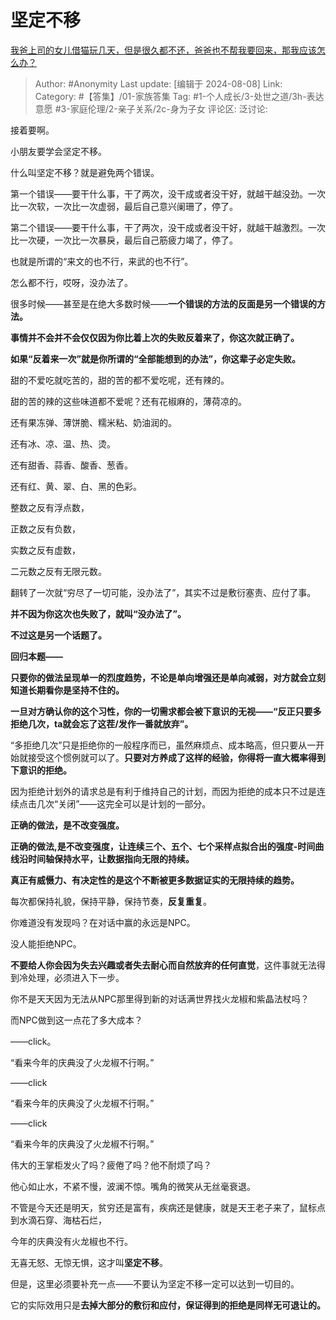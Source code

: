 # 坚定不移
[我爸上司的女儿借猫玩几天，但是很久都不还，爸爸也不帮我要回来，那我应该怎么办？](https://www.zhihu.com/question/509684387/answer/2718809057)

> Author: #Anonymity
> Last update: [编辑于 2024-08-08]
> Link:
> Category: #【答集】/01-家族答集
> Tag: #1-个人成长/3-处世之道/3h-表达意愿 #3-家庭伦理/2-亲子关系/2c-身为子女
> 评论区:
> 泛讨论:

接着要啊。

小朋友要学会坚定不移。

什么叫坚定不移？就是避免两个错误。

第一个错误——要干什么事，干了两次，没干成或者没干好，就越干越没劲。一次比一次软，一次比一次虚弱，最后自己意兴阑珊了，停了。

第二个错误——要干什么事，干了两次，没干成或者没干好，就越干越激烈。一次比一次硬，一次比一次暴戾，最后自己筋疲力竭了，停了。

也就是所谓的“来文的也不行，来武的也不行”。

怎么都不行，哎呀，没办法了。

很多时候——甚至是在绝大多数时候——**一个错误的方法的反面是另一个错误的方法。**

**事情并不会并不会仅仅因为你比着上次的失败反着来了，你这次就正确了。**

**如果“反着来一次”就是你所谓的“全部能想到的办法”，你这辈子必定失败。**

甜的不爱吃就吃苦的，甜的苦的都不爱吃呢，还有辣的。

甜的苦的辣的这些味道都不爱呢？还有花椒麻的，薄荷凉的。

还有果冻弹、薄饼脆、糯米粘、奶油润的。

还有冰、凉、温、热、烫。

还有甜香、蒜香、酸香、葱香。

还有红、黄、翠、白、黑的色彩。

整数之反有浮点数，

正数之反有负数，

实数之反有虚数，

二元数之反有无限元数。

翻转了一次就“穷尽了一切可能，没办法了”，其实不过是敷衍塞责、应付了事。

**并不因为你这次也失败了，就叫“没办法了”。**

**不过这是另一个话题了。**

**回归本题——**

**只要你的做法呈现单一的烈度趋势，不论是单向增强还是单向减弱，对方就会立刻知道长期看你是坚持不住的。**

**一旦对方确认你的这个习性，你的一切需求都会被下意识的无视——“反正只要多拒绝几次，ta就会忘了这茬/发作一番就放弃”。**

“多拒绝几次”只是拒绝你的一般程序而已，虽然麻烦点、成本略高，但只要从一开始就接受这个惯例就可以了。**只要对方养成了这样的经验，你得将一直大概率得到下意识的拒绝。**

因为拒绝计划外的请求总是有利于维持自己的计划，而因为拒绝的成本只不过是连续点击几次“关闭”——这完全可以是计划的一部分。

**正确的做法，是不改变强度。**

**正确的做法,是不改变强度，让连续三个、五个、七个采样点拟合出的强度-时间曲线沿时间轴保持水平，让数据指向无限的持续。**

**真正有威慑力、有决定性的是这个不断被更多数据证实的无限持续的趋势。**

每次都保持礼貌，保持平静，保持节奏，**反复重复**。

你难道没有发现吗？在对话中赢的永远是NPC。

没人能拒绝NPC。

**不要给人你会因为失去兴趣或者失去耐心而自然放弃的任何直觉**，这件事就无法得到冷处理，必须进入下一步。

你不是天天因为无法从NPC那里得到新的对话满世界找火龙椒和紫晶法杖吗？

而NPC做到这一点花了多大成本？

——click。

“看来今年的庆典没了火龙椒不行啊。”

——click

“看来今年的庆典没了火龙椒不行啊。”

——click

“看来今年的庆典没了火龙椒不行啊。”

伟大的王掌柜发火了吗？疲倦了吗？他不耐烦了吗？

他心如止水，不紧不慢，波澜不惊。嘴角的微笑从无丝毫衰退。

不管是今天还是明天，贫穷还是富有，疾病还是健康，就是天王老子来了，鼠标点到水滴石穿、海枯石烂，

今年的庆典没有火龙椒也不行。

无喜无怒、无惊无惧，这才叫**坚定不移**。

但是，这里必须要补充一点——不要认为坚定不移一定可以达到一切目的。

它的实际效用只是**去掉大部分的敷衍和应付，保证得到的拒绝是同样无可退让的。**
